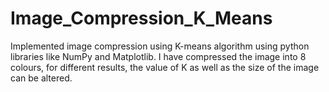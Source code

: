# Image_Compression_K_Means
Implemented image compression using K-means algorithm using python libraries like NumPy and Matplotlib.
I have compressed the image into 8 colours, for different results, the value of K as well as the size of the image can be altered.
